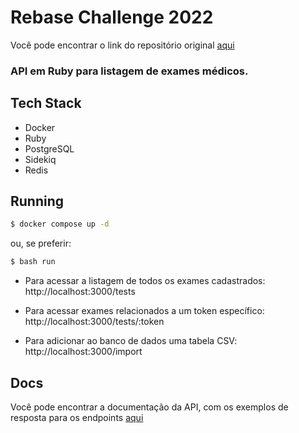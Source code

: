 # Rebase Challenge 2022

Você pode encontrar o link do repositório original [aqui](https://git.campuscode.com.br/core-team/rebase-challenge-2022/-/blob/6b40ad138141f23b70b6ada9ee41fc7a7eb6c84c/run)

### API em Ruby para listagem de exames médicos.

## Tech Stack

- Docker
- Ruby
- PostgreSQL
- Sidekiq
- Redis

## Running

```bash
$ docker compose up -d
```

ou, se preferir:

```bash
$ bash run
```

- Para acessar a listagem de todos os exames cadastrados:
  http://localhost:3000/tests

- Para acessar exames relacionados a um token específico:
  http://localhost:3000/tests/:token

- Para adicionar ao banco de dados uma tabela CSV:
  http://localhost:3000/import

## Docs

Você pode encontrar a documentação da API, com os exemplos de resposta para os endpoints [aqui](https://github.com/fmarga/rebase-challenge-2022/blob/main/API.md)
